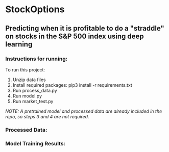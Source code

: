 # StockOptions  
## Predicting when it is profitable to do a "straddle" on stocks in the S&P 500 index using deep learning
### Instructions for running:  
To run this project:
1. Unzip data files
2. Install required packages: pip3 install -r requirements.txt
3. Run process_data.py
4. Run model.py
5. Run market_test.py

*NOTE: A pretrained model and processed data are already included in the repo, so steps 3 and 4 are not required.*

### Processed Data:
### Model Training Results:
